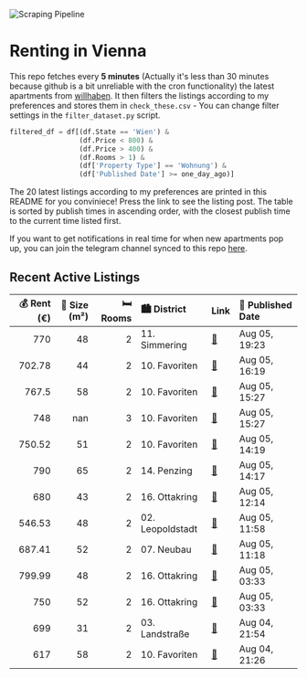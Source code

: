 ![Scraping Pipeline](https://github.com/AthomsG/renting-in-vienna/actions/workflows/run_pipeline.yml/badge.svg)


# Renting in Vienna

This repo fetches every **5 minutes** (Actually it's less than 30 minutes because github is a bit unreliable with the cron functionality) the latest apartments from [willhaben](https://www.willhaben.at/).
It then filters the listings according to my preferences and stores them in `check_these.csv` - You can change filter settings in the `filter_dataset.py` script.

```python
filtered_df = df[(df.State == 'Wien') & 
                 (df.Price < 800) &
                 (df.Price > 400) &
                 (df.Rooms > 1) &
                 (df['Property Type'] == 'Wohnung') &
                 (df['Published Date'] >= one_day_ago)]
```

The 20 latest listings according to my preferences are printed in this README for you conviniece! Press the link to see the listing post.
The table is sorted by publish times in ascending order, with the closest publish time to the current time listed first.

If you want to get notifications in real time for when new apartments pop up, you can join the telegram channel synced to this repo [here](https://t.me/+1HPAYOf5BSsyNTlk).

## Recent Active Listings

|   💰 Rent (€) |   📏 Size (m²) |   🛏️ Rooms | 🏙️ District      | Link                                                                                                                                                                                                                                 | 📅 Published Date   |
|-------------:|--------------:|-----------:|:-----------------|:-------------------------------------------------------------------------------------------------------------------------------------------------------------------------------------------------------------------------------------|:-------------------|
|       770    |            48 |          2 | 11. Simmering    | [🔗](https://www.willhaben.at/iad/immobilien/d/mietwohnungen/wien/wien-1110-simmering/49m2-im-ruhigen-teil-simmerings-1632409426/)                                                                                                    | Aug 05, 19:23      |
|       702.78 |            44 |          2 | 10. Favoriten    | [🔗](https://www.willhaben.at/iad/immobilien/d/mietwohnungen/wien/wien-1100-favoriten/keine-anrufe-bitte%21-nur-schriftliche-anfragen%21-nette-2-zimmer-wohnung-in-der-erlachgasse-1836209989/)                                       | Aug 05, 16:19      |
|       767.5  |            58 |          2 | 10. Favoriten    | [🔗](https://www.willhaben.at/iad/immobilien/d/mietwohnungen/wien/wien-1100-favoriten/super-neubauwohnung-%28-2-zimmer-%29---direkt-bei-der-u1-altes-landgut%21-%21-1094706616/)                                                      | Aug 05, 15:27      |
|       748    |           nan |          3 | 10. Favoriten    | [🔗](https://www.willhaben.at/iad/immobilien/d/mietwohnungen/wien/wien-1100-favoriten/attraktives-wohnen-mitten-im-sonnwendviertel-1097966689/)                                                                                       | Aug 05, 15:27      |
|       750.52 |            51 |          2 | 10. Favoriten    | [🔗](https://www.willhaben.at/iad/immobilien/d/mietwohnungen/wien/wien-1100-favoriten/ausschlie%C3%9Flich-schriftliche-anfragen-bitte-keine-anrufe%21-unbefristet.-aparte-2-zimmer-loggia--wohnung-in-der-karmarschgasse-1878392286/) | Aug 05, 14:19      |
|       790    |            65 |          2 | 14. Penzing      | [🔗](https://www.willhaben.at/iad/immobilien/d/mietwohnungen/wien/wien-1140-penzing/helle-repr%C3%A4sentative-2---zimmer-unbefristet-1599829638/)                                                                                     | Aug 05, 14:17      |
|       680    |            43 |          2 | 16. Ottakring    | [🔗](https://www.willhaben.at/iad/immobilien/d/mietwohnungen/wien/wien-1160-ottakring/helle-43m%C2%B2-gro%C3%9Fe-2-zimmer-wohnung-in-1160-zu-vermieten-680-euro-%28inkl.-bk%29-1549283274/)                                           | Aug 05, 12:14      |
|       546.53 |            48 |          2 | 02. Leopoldstadt | [🔗](https://www.willhaben.at/iad/immobilien/d/mietwohnungen/wien/wien-1020-leopoldstadt/direktvergabe-gemeindebau:-1020-2.-bezirk-bei-donau-2-zimmer-mit-balkon-779695420/)                                                          | Aug 05, 11:58      |
|       687.41 |            52 |          2 | 07. Neubau       | [🔗](https://www.willhaben.at/iad/immobilien/d/mietwohnungen/wien/wien-1070-neubau/%2Aideal-f%C3%BCr-stadtliebhaber%2A-1649797761/)                                                                                                   | Aug 05, 11:18      |
|       799.99 |            48 |          2 | 16. Ottakring    | [🔗](https://www.willhaben.at/iad/immobilien/d/mietwohnungen/wien/wien-1160-ottakring/neubau-%7C-loggia-%7C-albrechtskreithgasse-2068444551/)                                                                                         | Aug 05, 03:33      |
|       750    |            52 |          2 | 16. Ottakring    | [🔗](https://www.willhaben.at/iad/immobilien/d/mietwohnungen/wien/wien-1160-ottakring/gem%C3%BCtlicher-neubau-mit-gartenterrasse-967625875/)                                                                                          | Aug 05, 03:33      |
|       699    |            31 |          2 | 03. Landstraße   | [🔗](https://www.willhaben.at/iad/immobilien/d/mietwohnungen/wien/wien-1030-landstra%C3%9Fe/15-zimmer-in-toller-lage%21%21-u3-schlachthausgasse-in-gehweite-1634179596/)                                                              | Aug 04, 21:54      |
|       617    |            58 |          2 | 10. Favoriten    | [🔗](https://www.willhaben.at/iad/immobilien/d/mietwohnungen/wien/wien-1100-favoriten/direktvergabe-2-zimmer-wohnung-zu-vergeben-1498989778/)                                                                                         | Aug 04, 21:26      |
